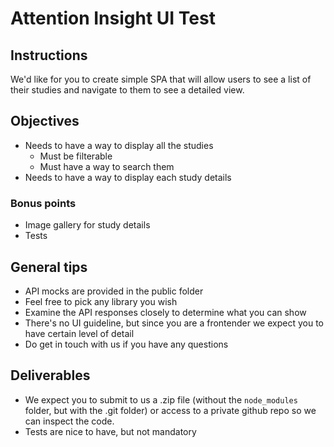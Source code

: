 # Attention Insight UI Test

## Instructions

We'd like for you to create simple SPA that will allow users to see a list of their studies and navigate to them to see a detailed view.

## Objectives

-   Needs to have a way to display all the studies
    -   Must be filterable
    -   Must have a way to search them
-   Needs to have a way to display each study details

### Bonus points

-   Image gallery for study details
-   Tests

## General tips

-   API mocks are provided in the public folder
-   Feel free to pick any library you wish
-   Examine the API responses closely to determine what you can show
-   There's no UI guideline, but since you are a frontender we expect you to have certain level of detail
-   Do get in touch with us if you have any questions

## Deliverables

-   We expect you to submit to us a .zip file (without the `node_modules` folder, but with the .git folder) or access to a private github repo so we can inspect the code.
-   Tests are nice to have, but not mandatory
